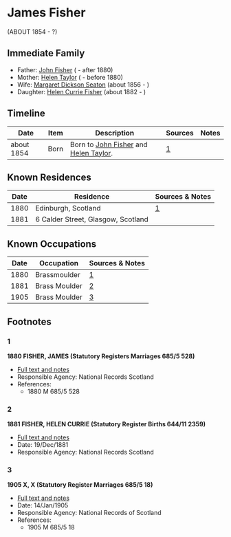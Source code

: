 ﻿---
layout: person
subject_key: i22540348
permalink: /people/i22540348
---

# James Fisher
(ABOUT 1854 - ?)

## Immediate Family

* Father: [John Fisher](./@81248806@-john-fisher-b-d1880.md) ( - after 1880)
* Mother: [Helen Taylor](./@47549486@-helen-taylor-b-d1880.md) ( - before 1880)
* Wife: [Margaret Dickson Seaton](./@45571672@-margaret-dickson-seaton-b1856-d.md) (about 1856 - )
* Daughter: [Helen Currie Fisher](./@18426904@-helen-currie-fisher-b1882-d.md) (about 1882 - )

## Timeline

Date | Item | Description | Sources | Notes
---|---|---|---|---
about 1854 | Born | Born to [John Fisher](./@81248806@-john-fisher-b-d1880.md) and [Helen Taylor](./@47549486@-helen-taylor-b-d1880.md). | [1](#1) | 

## Known Residences

Date | Residence | Sources & Notes
---|---|---
1880 | Edinburgh, Scotland | [1](#1)
1881 | 6 Calder Street, Glasgow, Scotland | 

## Known Occupations

Date | Occupation | Sources & Notes
---|---|---
1880 | Brassmoulder | [1](#1)
1881 | Brass Moulder | [2](#2)
1905 | Brass Moulder | [3](#3)

## Footnotes

### 1

**1880 FISHER, JAMES (Statutory Registers Marriages 685/5 528)**

* [Full text and notes](../sources/@35889678@-1880-fisher,-james-statutory-registers-marriages-685-5-528-.md)
* Responsible Agency: National Records Scotland
* References: 
  * 1880 M 685/5 528

### 2

**1881 FISHER, HELEN CURRIE (Statutory Register Births 644/11 2359)**

* [Full text and notes](../sources/@23925058@-1881-fisher,-helen-currie-statutory-register-births-644-11-2359-.md)
* Date: 19/Dec/1881
* Responsible Agency: National Records Scotland

### 3

**1905 X, X (Statutory Register Marriages 685/5 18)**

* [Full text and notes](../sources/@83715308@-1905-ramsay,-john-statutory-register-marriages-685-5-18-.md)
* Date: 14/Jan/1905
* Responsible Agency: National Records of Scotland
* References: 
  * 1905 M 685/5 18

